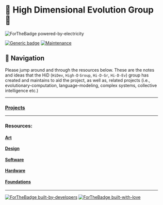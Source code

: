 # 🧬 High Dimensional Evolution Group 🧠 

![ForTheBadge powered-by-electricity](http://ForTheBadge.com/images/badges/powered-by-electricity.svg)

[![Generic badge](https://img.shields.io/badge/ai_expression-ENGINE-<COLOR>.svg)](https://shields.io/)
[![Maintenance](https://img.shields.io/badge/Maintained%3F-YES-green.svg)](https://GitHub.com/Naereen/StrapDown.js/graphs/commit-activity)
## 🧭 Navigation
Please jump around and through the resources below. These are the notes and ideas that the HiD (`HiDev`, `High-D` `Group`, `Hi-D-Gr`, `Hi-D-Ev`) group has created and maintains to aid the project, as well as, related projects (i.e., evolutionary-computation, language-modeling, complex systems, collective intelligence etc.)

---
### [Projects](https://storage.googleapis.com/root-proposal-1246/HiD/hi-d-ev-presentation_final.pdf)

---
### Resources:
#### [Art]()
#### [Design]()
#### [Software]()
#### [Hardware]()
#### [Foundations](/Foundations/Architectute_Language/ARCH.md)

---
[![ForTheBadge built-by-developers](http://ForTheBadge.com/images/badges/built-by-developers.svg)](https://GitHub.com/Naereen/)
[![ForTheBadge built-with-love](http://ForTheBadge.com/images/badges/built-with-love.svg)](https://GitHub.com/Naereen/)
